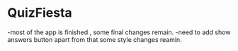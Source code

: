 # QuizFiesta

-most of the app is finished , some final changes remain.
-need to add show answers button apart from that some style changes reamin.